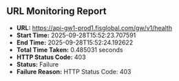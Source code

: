 ## URL Monitoring Report

- **URL:** https://api-gw1-prod1.fisglobal.com/gw/v1/health
- **Start Time:** 2025-09-28T15:52:23.707591
- **End Time:** 2025-09-28T15:52:24.192622
- **Total Time Taken:** 0.485031 seconds
- **HTTP Status Code:** 403
- **Status:** Failure
- **Failure Reason:** HTTP Status Code: 403

